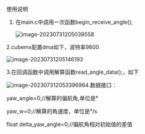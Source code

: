 使用说明

1. 在main.c中调用一次函数begin_receive_angle();

   ![image-20230731205039558](C:\Users\陈晨\AppData\Roaming\Typora\typora-user-images\image-20230731205039558.png)

2.cubemx配置dma如下，波特率9600

![image-20230731205146193](C:\Users\陈晨\AppData\Roaming\Typora\typora-user-images\image-20230731205146193.png)

3.在回调函数中调用解算函数read_angle_data();，如下

![image-20230731205339696](C:\Users\陈晨\AppData\Roaming\Typora\typora-user-images\image-20230731205339696.png)4.数据接口：

yaw_angle=0;//解算的偏航角,单位是°

yaw_w=0;//解算的角速度，单位是°/s

float delta_yaw_angle=0;//偏航角相对初始值的差值